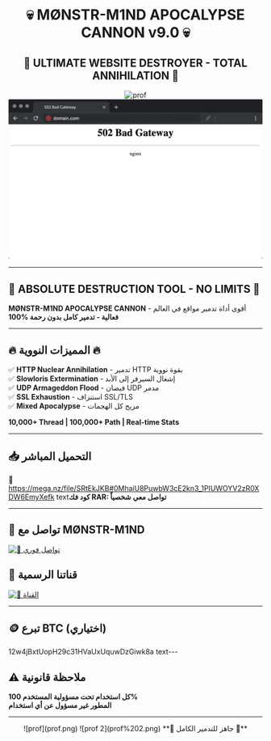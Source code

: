 <div align="center">

# 💀 MØNSTR-M1ND APOCALYPSE CANNON v9.0 💀
## 🌋 ULTIMATE WEBSITE DESTROYER - TOTAL ANNIHILATION 🌋

![prof](prof.png)
![prof 2](prof%202.png)

</div>

---

## 🚨 ABSOLUTE DESTRUCTION TOOL - NO LIMITS 🚨

**MØNSTR-M1ND APOCALYPSE CANNON** - أقوى أداة تدمير مواقع في العالم  
**100% فعالية - تدمير كامل بدون رحمة**

---

## 🔥 المميزات النووية 🔥

✅ **HTTP Nuclear Annihilation** - تدمير HTTP بقوة نووية  
✅ **Slowloris Extermination** - إشغال السيرفر إلى الأبد  
✅ **UDP Armageddon Flood** - فيضان UDP مدمر  
✅ **SSL Exhaustion** - استنزاف SSL/TLS  
✅ **Mixed Apocalypse** - مزيج كل الهجمات  

**10,000+ Thread | 100,000+ Path | Real-time Stats**

---

## 📥 التحميل المباشر
🔗 https://mega.nz/file/SRtEkJKB#0MhaiU8PuwbW3cE2kn3_1PIUWOYV2zR0XDW6EmyXefk
text**كود فك RAR: تواصل معي شخصياً**

---

## 💬 تواصل مع MØNSTR-M1ND
[![📲 تواصل فوري](https://img.shields.io/badge/📲%20MØNSTR--M1ND-%230088cc?style=for-the-badge&logo=telegram&logoColor=white)](https://t.me/monstr_m1nd)

## 👥 قناتنا الرسمية
[![📢 القناة](https://img.shields.io/badge/📢%20MCA_4HKRS-%230088cc?style=for-the-badge&logo=telegram&logoColor=white)](https://t.me/MCA_4HKRS)

---

## 🪙 تبرع BTC (اختياري)
12w4jBxtUopH29c31HVaUxUquwDzGiwk8a
text---

## ⚠️ ملاحظة قانونية
**كل استخدام تحت مسؤولية المستخدم 100%**  
**المطور غير مسؤول عن أي استخدام**

---

<div align="center">
![prof](prof.png)
![prof 2](prof%202.png)
**🚀 جاهز للتدمير الكامل 🚀**
</div>
